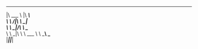  _______   ________     
|\  ___ \ |\   ____\    
\ \   __/|\ \  \___|    
 \ \  \_|/_\ \  \____   
  \ \  \_|\ \ \  ___  \ 
   \ \_______\ \_______\
    \|_______|\|_______|
